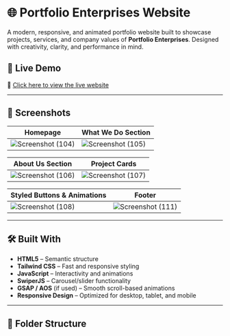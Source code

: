 # 🌐 Portfolio Enterprises Website

A modern, responsive, and animated portfolio website built to showcase projects, services, and company values of **Portfolio Enterprises**. Designed with creativity, clarity, and performance in mind.

## 🚀 Live Demo

🔗 [Click here to view the live website](https://luffythecap.github.io/yash-enterprises/)

---

## 📸 Screenshots

| Homepage                    | What We Do Section         |
|----------------------------|----------------------------|
| ![Screenshot (104)](https://github.com/user-attachments/assets/fde345c7-d1c8-46f7-b4aa-1bab85b642aa) | ![Screenshot (105)](https://github.com/user-attachments/assets/fdc7ac20-636d-40c4-8979-1d3fa202f475) |

| About Us Section           | Project Cards              |
|----------------------------|----------------------------|
| ![Screenshot (106)](https://github.com/user-attachments/assets/afab576a-772e-429e-b4f6-2d506e594a2a) | ![Screenshot (107)](https://github.com/user-attachments/assets/bea69a68-5ab0-44e4-a0ba-ccbb32568fd7) |

| Styled Buttons & Animations| Footer                     |
|----------------------------|----------------------------|
| ![Screenshot (108)](https://github.com/user-attachments/assets/1e049985-1293-43af-8f93-ee1e7098b12c) | ![Screenshot (111)](https://github.com/user-attachments/assets/d3e300ca-fc25-46f4-913b-90572d9788a1) |

---

## 🛠️ Built With

- **HTML5** – Semantic structure
- **Tailwind CSS** – Fast and responsive styling
- **JavaScript** – Interactivity and animations
- **SwiperJS** – Carousel/slider functionality
- **GSAP / AOS** (if used) – Smooth scroll-based animations
- **Responsive Design** – Optimized for desktop, tablet, and mobile

---

## 📂 Folder Structure

